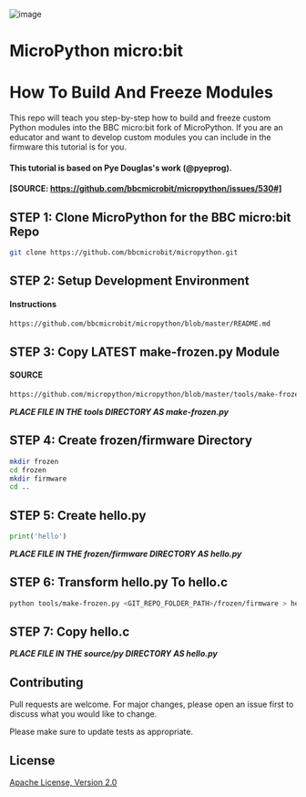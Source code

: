 ![image](https://github.com/mytechnotalent/MicroPython-micro-bit_How_To_Build_And_Freeze_Modules/blob/master/MPMBHTBAFM.png?raw=true)

# MicroPython micro:bit
# How To Build And Freeze Modules
This repo will teach you step-by-step how to build and freeze custom Python modules into the BBC micro:bit fork of MicroPython.  If you are an educator and want to develop custom modules you can include in the firmware this tutorial is for you.

#### This tutorial is based on Pye Douglas's work (@pyeprog).
#### [SOURCE: https://github.com/bbcmicrobit/micropython/issues/530#]

## STEP 1: Clone MicroPython for the BBC micro:bit Repo
```bash
git clone https://github.com/bbcmicrobit/micropython.git
```

## STEP 2: Setup Development Environment
#### Instructions 
```bash
https://github.com/bbcmicrobit/micropython/blob/master/README.md
```

## STEP 3: Copy LATEST make-frozen.py Module
#### SOURCE 
```bash
https://github.com/micropython/micropython/blob/master/tools/make-frozen.py
```
***PLACE FILE IN THE tools DIRECTORY AS make-frozen.py***

## STEP 4: Create frozen/firmware Directory
```bash
mkdir frozen
cd frozen
mkdir firmware
cd ..
```

## STEP 5: Create hello.py
```python
print('hello')
```
***PLACE FILE IN THE frozen/firmware DIRECTORY AS hello.py***

## STEP 6: Transform hello.py To hello.c
```bash
python tools/make-frozen.py <GIT_REPO_FOLDER_PATH>/frozen/firmware > hello.c
```

## STEP 7: Copy hello.c
***PLACE FILE IN THE source/py DIRECTORY AS hello.py***

## Contributing
Pull requests are welcome. For major changes, please open an issue first to discuss what you would like to change.

Please make sure to update tests as appropriate.

## License
[Apache License, Version 2.0](https://www.apache.org/licenses/LICENSE-2.0)
